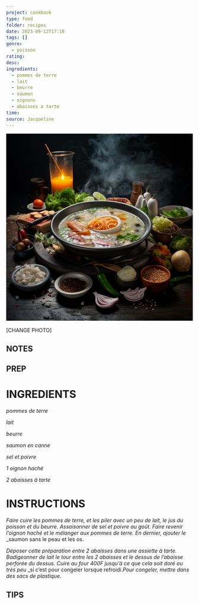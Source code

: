 ```yaml
---
project: cookbook
type: food
folder: recipes
date: 2023-09-12T17:18
tags: []
genre:
  - poisson
rating: 
desc: 
ingredients:
  - pommes de terre
  - lait
  - beurre
  - saumon
  - oignons
  - abaisses a tarte
time: 
source: Jacqueline
---
```


![IMAGE](_default.png)


[CHANGE PHOTO]


## NOTES




## PREP


# INGREDIENTS

_pommes de terre_

_lait_

_beurre_

_saumon en canne_

_sel et poivre_

_1 oignon haché_

_2 abaisses à tarte_



# INSTRUCTIONS

_Faire cuire les pommes de terre, et les piler_
_avec un peu de lait, le jus du poisson et du_
_beurre. Assaisonner de sel et poivre au goût._
_Faire revenir l’oignon haché et le mélanger_
_aux pommes de terre. En dernier, ajouter le_
_saumon sans le peau et les os.

_Déposer cette préparation entre 2 abaisses_
_dans une assiette à tarte. Badigeonner de_
_lait le tour entre les 2 abaisses et le dessus_
_de l’abaisse perforée du dessus. Cuire au four_
_400F jusqu’à ce que cela soit doré ou très peu_
_si c’est pour congeler lorsque refroidi._Pour_
_congeler, mettre dans des sacs de plastique._




## TIPS



